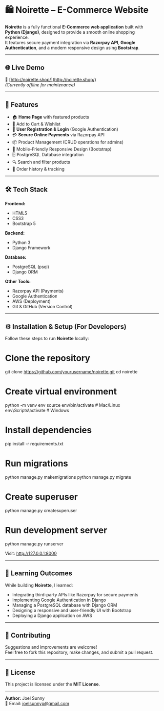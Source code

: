 # 🛍️ Noirette – E-Commerce Website

**Noirette** is a fully functional **E-Commerce web application** built with **Python (Django)**, designed to provide a smooth online shopping experience.  
It features secure payment integration via **Razorpay API**, **Google Authentication**, and a modern responsive design using **Bootstrap**.

---

## 🌐 Live Demo
🔗 [http://noirette.shop/](http://noirette.shop/)  
*(Currently offline for maintenance)*

---

## 🚀 Features
- 🏠 **Home Page** with featured products
- 🛒 Add to Cart & Wishlist
- 👤 **User Registration & Login** (Google Authentication)
- 💳 **Secure Online Payments** via Razorpay API
- 📦 Product Management (CRUD operations for admins)
- 📱 Mobile-Friendly Responsive Design (Bootstrap)
- 🗄️ PostgreSQL Database integration
- 🔍 Search and filter products
- 📜 Order history & tracking

---

## 🛠 Tech Stack

**Frontend:**
- HTML5
- CSS3
- Bootstrap 5

**Backend:**
- Python 3
- Django Framework

**Database:**
- PostgreSQL (psql)
- Django ORM

**Other Tools:**
- Razorpay API (Payments)
- Google Authentication
- AWS (Deployment)
- Git & GitHub (Version Control)

---

## ⚙️ Installation & Setup (For Developers)

Follow these steps to run **Noirette** locally:

# Clone the repository
git clone https://github.com/yourusername/noirette.git
cd noirette

# Create virtual environment
python -m venv env
source env/bin/activate   # Mac/Linux
env\Scripts\activate      # Windows

# Install dependencies
pip install -r requirements.txt

# Run migrations
python manage.py makemigrations
python manage.py migrate

# Create superuser
python manage.py createsuperuser

# Run development server
python manage.py runserver

Visit: http://127.0.0.1:8000

---

## 🎯 Learning Outcomes
While building **Noirette**, I learned:
- Integrating third-party APIs like Razorpay for secure payments
- Implementing Google Authentication in Django
- Managing a PostgreSQL database with Django ORM
- Designing a responsive and user-friendly UI with Bootstrap
- Deploying a Django application on AWS

---

## 🤝 Contributing
Suggestions and improvements are welcome!  
Feel free to fork this repository, make changes, and submit a pull request.

---

## 📜 License
This project is licensed under the **MIT License**.

---

**Author:** Joel Sunny  
📧 Email: [joelsunnyp@gmail.com](mailto:joelsunnyp@gmail.com)
